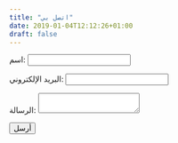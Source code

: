 ```yaml
---
title: "اتصل بي"
date: 2019-01-04T12:12:26+01:00
draft: false
---
```


<form action="https://formspree.io/ciao@abcrypto.co" method="POST" />
<p>
    <label>اسم: <input type="text" name="name" /></label>   
  </p>
  <p>
    <label>البريد الإلكتروني: <input type="email" name="_replyto" /></label>
  </p>
  <p>
    <input type="text" name="_gotcha" style="display:none" />
  </p>
  <p>
    <label>الرسالة: <textarea name="message"></textarea></label>
  </p>
  <p>
    <button type="submit">أرسل</button>
  </p>
</form>




